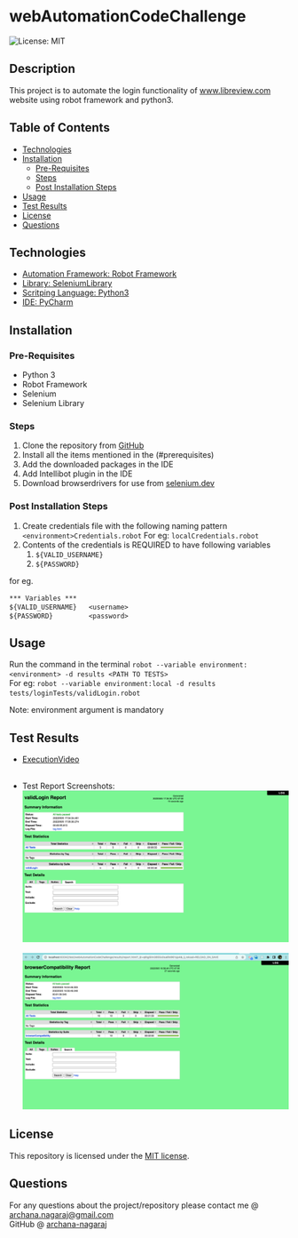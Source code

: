 # webAutomationCodeChallenge
![License: MIT](https://img.shields.io/badge/License-MIT-yellow.svg)

## Description 
This project is to automate the login functionality of www.libreview.com website using robot framework and python3.

## Table of Contents
* [Technologies](#technologies)
* [Installation](#installation)
  * [Pre-Requisites](#pre-requisites)
  * [Steps](#Steps)
  * [Post Installation Steps](#post-installation-steps)
* [Usage](#usage)
* [Test Results](#test-results)
* [License](#license)
* [Questions](#questions)

## Technologies 
* [Automation Framework: Robot Framework](https://robotframework.org/)
* [Library: SeleniumLibrary](https://robotframework.org/SeleniumLibrary/SeleniumLibrary.html)
* [Scritping Language: Python3](https://www.python.org/downloads/)
* [IDE: PyCharm](https://www.jetbrains.com/pycharm/)

## Installation 
 ### Pre-Requisites
 - Python 3
 - Robot Framework
 - Selenium
 - Selenium Library

### Steps

1. Clone the repository from [GitHub](https://github.com/archana-nagaraj/webAutomationCodeChallenge)
2. Install all the items mentioned in the (#prerequisites)
3. Add the downloaded packages in the IDE 
4. Add Intellibot plugin in the IDE
5. Download browserdrivers for use from [selenium.dev](https://www.selenium.dev/downloads/) 

### Post Installation Steps

1. Create credentials file with the following naming pattern `<environment>Credentials.robot`
For eg: `localCredentials.robot`
2. Contents of the credentials is REQUIRED to have following variables
   1. `${VALID_USERNAME}`
   2. `${PASSWORD}`

for eg.
```
*** Variables ***
${VALID_USERNAME}   <username>
${PASSWORD}         <password>
```
## Usage

Run the command in the terminal 
`robot --variable environment:<environment> -d results <PATH TO TESTS>` <br>
For eg:
`robot --variable environment:local -d results tests/loginTests/validLogin.robot`

Note: 
environment argument is mandatory

## Test Results
* [ExecutionVideo](https://drive.google.com/file/d/1qUg2zpqKNIstvyuhPxGtNYF42aCLOSSP/view?usp=sharing)<br><br>

* Test Report Screenshots:
![validLoginTest](docs/screenshots/TestReport_validLogin.png)<br><br>
![browser Compatibility Test](docs/screenshots/TestReport_browserCompatibility.png)

## License 
This repository is licensed under the [MIT license](./LICENSE).

## Questions
For any questions about the project/repository please contact me @ [archana.nagaraj@gmail.com](mailto:archana.nagaraj@gmail.com) </br>
GitHub @ [archana-nagaraj](https://github.com/archana-nagaraj) 